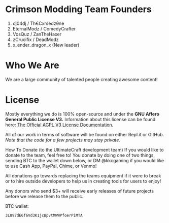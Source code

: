 # **Crimson Modding Team Founders**
1. dj04dj / Th€Cxrsedzθne
2. EternalModz / ComedyCrafter
3. VosQuz / ZanTheHaxer
4. zCrucifix / DeadModz
5.  x_ender_dragon_x (New leader)

# **Who We Are**
We are a large community of talented people creating awesome content!

# **License**
Mostly everything we do is 100% open-source and under the **GNU Affero General Public License V3.** Information about this license can be found here: [The Official AGPL V3 License Documentation.](https://www.gnu.org/licenses/agpl-3.0.en.html)

All of our work in terms of software will be found on either Repl.it or GitHub. *Note that the code for a few projects may stay private.*

How To Donate (to the UltimateCraft development team)
If you would like to donate to the team, feel free to! You donate by doing one of two things, sending BTC to the wallet down below, or DM @kkcgaming if you would like to use Cash App, PayPal, Chime, or Venmo!

All donations go towards replacing the teams equipment if it were to break or to hire outside developers to help us in creating tools for users to enjoy!

Any donors who send $3+ will receive early releases of future projects before we release them to the public.

BTC wallet:
```
3L897dE6f6Vd3K1jcBpvtMWWPfoerPiMTA
```
